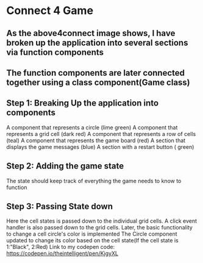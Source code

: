 # Connect 4 Game
## As the above4connect image shows, I have broken up the application into several sections via function components
## The function components are later connected together using a class component(Game class)

## Step 1: Breaking Up the application into components
A component that represents a circle (lime green)
A component that represents a grid cell (dark red)
A component that represents a row of cells (teal)
A component that represents the game board (red)
A section that displays the game messages (blue)
A section with a restart button ( green)

## Step 2: Adding the game state
The state should keep track of everything the game needs to know to function

## Step 3: Passing State down
Here the cell states is passed down to the individual grid cells. A click event handler is also passed down to the grid cells. Later, the basic functionality to change a cell circle's color is implemented
The Circle component updated to change its color based on the cell state(If the cell state is 1:"Black", 2:Red)
Link to my codepen code: https://codepen.io/theintelligent/pen/KjgyXL